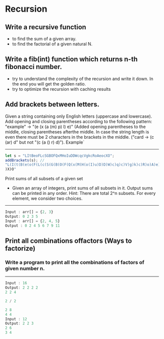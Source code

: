 # Recursion

## Write a recursive function

- to find the sum of a given array.
- to find the factorial of a given natural N.

## Write a fib(int) function which returns n-th fibonacci number.

- try to understand the complexity of the recursion and write it down. In the end you will get the golden
  ratio.
- try to optimize the recursion with caching results

## Add brackets between letters.

Given a string containing only English letters (uppercase and lowercase). Add opening and closing parentheses
according to the following pattern: "example" -> "(e (x (a (m) p) l) e)" (Added opening parentheses to the
middle, closing parentheses afterthe middle. In case the string length is even there must be 2 characters in the
brackets in the middle. ("card -> (c (ar) d" but not "(c (a () r) d)"). Example`

---

```javascript
let s = "LItBeoFLcSGBOFQxMHoIuDDWcqcVgkcRoAeocXO";
addBrackets(s); //
"L(I(t(B(e(o(F(L(c(S(G(B(O(F(Q(x(M(H(o(I)u)D)D)W)c)q)c)V)g)k)c)R)o)A)e)o)c
)X)O"
```

Print sums of all subsets of a given set

- Given an array of integers, print sums of all subsets in it. Output sums can be printed in any order.
  Hint: There are total 2^n subsets. For every element, we consider two choices.

---

```javascript
Input : arr[] = {2, 3}
Output: 0 2 3 5
Input : arr[] = {2, 4, 5}
Output : 0 2 4 5 6 7 9 11
```

## Print all combinations offactors (Ways to factorize)

### Write a program to print all the combinations of factors of given number n.

---

```javascript
Input : 16
Output: 2 2 2 2
2 2 4

2 / 2

2 8
4 4
Input : 12
Output: 2 2 3
2 6
3 4
```
